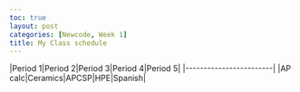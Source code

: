 ```yaml
---
toc: true
layout: post
categories: [Newcode, Week 1]
title: My Class schedule
---
```


|Period 1|Period 2|Period 3|Period 4|Period 5|
|------------------------|
|AP calc|Ceramics|APCSP|HPE|Spanish|
